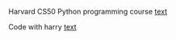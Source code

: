 Harvard CS50 Python programming course
[text](https://youtu.be/nLRL_NcnK-4?si=FhrU4q3aHLe2lN-P)

Code with harry
[text](https://youtu.be/UrsmFxEIp5k?si=q_p7VbU7W0Vm3S4r)